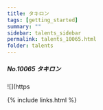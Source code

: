 ```yaml
---
title: タキロン
tags: [getting_started]
summary: ""
sidebar: talents_sidebar
permalink: talents_10065.html
folder: talents
---
```



##### No.10065 タキロン  

![](https




{% include links.html %}
